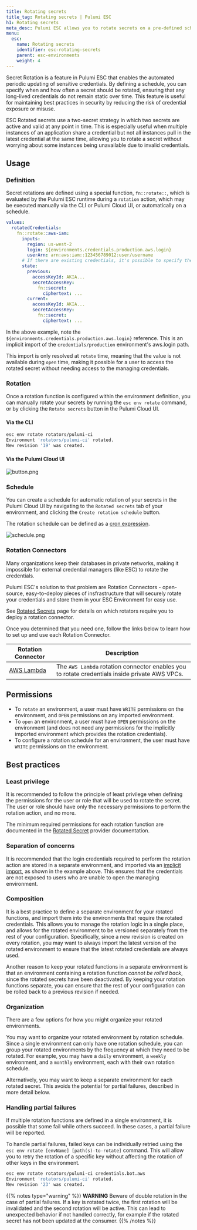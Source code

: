 ```yaml
---
title: Rotating secrets
title_tag: Rotating secrets | Pulumi ESC
h1: Rotating secrets
meta_desc: Pulumi ESC allows you to rotate secrets on a pre-defined schedule.
menu:
  esc:
    name: Rotating secrets
    identifier: esc-rotating-secrets
    parent: esc-environments
    weight: 4
---
```


Secret Rotation is a feature in Pulumi ESC that enables the automated periodic updating of sensitive credentials. By defining a schedule, you can specify when and how often a secret should be rotated, ensuring that any long-lived credentials do not remain static over time. This feature is useful for maintaining best practices in security by reducing the risk of credential exposure or misuse.

ESC Rotated secrets use a two-secret strategy in which two secrets are active and valid at any point in time. This is especially useful when multiple instances of an application share a credential but not all instances pull in the latest credential at the same time, allowing you to rotate a secret without worrying about some instances being unavailable due to invalid credentials.

## Usage

### Definition

Secret rotations are defined using a special function, `fn::rotate::`, which is evaluated by the Pulumi ESC runtime during a `rotation` action, which may be executed manually via the CLI or Pulumi Cloud UI, or automatically on a schedule.

```yaml
values:
  rotatedCredentials:
    fn::rotate::aws-iam:
      inputs:
        region: us-west-2
        login: ${environments.credentials.production.aws.login}
        userArn: arn:aws:iam::123456789012:user/username
      # If there are existing credentials, it's possible to specify them in the state - but this section is optional
      state:
        previous:
          accessKeyId: AKIA...
          secretAccessKey:
            fn::secret:
              ciphertext: ...
        current:
          accessKeyId: AKIA...
          secretAccessKey:
            fn::secret:
              ciphertext: ...
```

In the above example, note the `${environments.credentials.production.aws.login}` reference. This is an implicit import of the `credentials/production` environment's aws.login path.

This import is only resolved at `rotate` time, meaning that the value is not available during `open` time, making it possible for a user to access the rotated secret without needing access to the managing credentials.

### Rotation

Once a rotation function is configured within the environment definition, you can manually rotate your secrets by running the `esc env rotate` command, or by clicking the `Rotate secrets` button in the Pulumi Cloud UI.

#### Via the CLI

```bash
esc env rotate rotators/pulumi-ci
Environment 'rotators/pulumi-ci' rotated.
New revision '19' was created.
```

#### Via the Pulumi Cloud UI

![button.png](../button.png)

### Schedule

You can create a schedule for automatic rotation of your secrets in the Pulumi Cloud UI by navigating to the `Rotated secrets` tab of your environment, and clicking the `Create rotation schedule` button.

The rotation schedule can be defined as a [cron expression](https://crontab.cronhub.io/).

![schedule.png](../schedule.png)

### Rotation Connectors

Many organizations keep their databases in private networks, making it impossible for external credential managers (like ESC) to rotate the credentials.

Pulumi ESC's solution to that problem are Rotation Connectors - open-source, easy-to-deploy pieces of insfrastructure that will securely rotate your credentials and store them in your ESC Environment for easy use.

See [Rotated Secrets](/docs/esc/integrations/rotated-secrets) page for details on which rotators require you to deploy a rotation connector.

Once you determined that you need one, follow the links below to learn how to set up and use each Rotation Connector.

| Rotation Connector                                                             | Description                                                                                                                     |
|--------------------------------------------------------------------------------|---------------------------------------------------------------------------------------------------------------------------------|
| [AWS Lambda](/docs/esc/environments/rotation/aws-lambda)                       | The `AWS Lambda` rotation connector enables you to rotate credentials inside private AWS VPCs.                                  |

## Permissions

- To `rotate` an environment, a user must have `WRITE` permissions on the environment, and `OPEN` permissions on any imported environment.
- To `open` an environment, a user must have `OPEN` permissions on the environment (and does not need any permissions for the implicitly imported environment which provides the rotation credentials).
- To configure a rotation schedule for an environment, the user must have `WRITE` permissions on the environment.

## Best practices

### Least privilege

It is recommended to follow the principle of least privilege when defining the permissions for the user or role that will be used to rotate the secret. The user or role should have only the necessary permissions to perform the rotation action, and no more.

The minimum required permissions for each rotation function are documented in the [Rotated Secret](/docs/esc/integrations/rotated-secrets) provider documentation.

### Separation of concerns

It is recommended that the login credentials required to perform the rotation action are stored in a separate environment, and imported via an [implicit import](/docs/esc/environments/imports#implicit-imports), as shown in the example above. This ensures that the credentials are not exposed to users who are unable to open the managing environment.

### Composition

It is a best practice to define a separate environment for your rotated functions, and import them into the environments that require the rotated credentials. This allows you to manage the rotation logic in a single place, and allows for the rotated environment to be versioned separately from the rest of your configuration. Specifically, since a new revision is created on every rotation, you may want to always import the latest version of the rotated environment to ensure that the latest rotated credentials are always used.

Another reason to keep your rotated functions in a separate environment is that an environment containing a rotation function *cannot be rolled back*, since the rotated secrets have been deactivated. By keeping your rotation functions separate, you can ensure that the rest of your configuration can be rolled back to a previous revision if needed.

### Organization

There are a few options for how you might organize your rotated environments.

You may want to organize your rotated environment by rotation schedule. Since a single environment can only have one rotation schedule, you can group your rotated environments by the frequency at which they need to be rotated. For example, you may have a `daily` environment, a `weekly` environment, and a `monthly` environment, each with their own rotation schedule.

Alternatively, you may want to keep a separate environment for each rotated secret. This avoids the potential for partial failures, described in more detail below.

### Handling partial failures

If multiple rotation functions are defined in a single environment, it is possible that some fail while others succeed. In these cases, a partial failure will be reported.

To handle partial failures, failed keys can be individually retried using the `esc env rotate [envName] [path(s)-to-rotate]` command. This will allow you to retry the rotation of a specific key without affecting the rotation of other keys in the environment.

```bash
esc env rotate rotators/pulumi-ci credentials.bot.aws
Environment 'rotators/pulumi-ci' rotated.
New revision '23' was created.
```

{{% notes type="warning" %}}
**WARNING** Beware of double rotation in the case of partial failures. If a key is rotated twice, the first rotation will be invalidated and the second rotation will be active. This can lead to unexpected behavior if not handled correctly, for example if the rotated secret has not been updated at the consumer.
{{% /notes %}}
